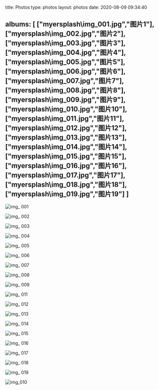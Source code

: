 title: Photos
type: photos
layout: photos
date: 2020-08-09 09:34:40

albums: [
        ["myersplash\\img_001.jpg","图片1"],
        ["myersplash\\img_002.jpg","图片2"],
        ["myersplash\\img_003.jpg","图片3"],
        ["myersplash\\img_004.jpg","图片4"],
        ["myersplash\\img_005.jpg","图片5"],
        ["myersplash\\img_006.jpg","图片6"],
        ["myersplash\\img_007.jpg","图片7"],
        ["myersplash\\img_008.jpg","图片8"],
        ["myersplash\\img_009.jpg","图片9"],  
        ["myersplash\\img_010.jpg","图片10"],             
        ["myersplash\\img_011.jpg","图片11"],
        ["myersplash\\img_012.jpg","图片12"],
        ["myersplash\\img_013.jpg","图片13"],
        ["myersplash\\img_014.jpg","图片14"],
        ["myersplash\\img_015.jpg","图片15"],
        ["myersplash\\img_016.jpg","图片16"],
        ["myersplash\\img_017.jpg","图片17"],
        ["myersplash\\img_018.jpg","图片18"],
        ["myersplash\\img_019.jpg","图片19"]
]
---

![img_ 001](index/img_%20001.jpg)

![img_ 002](index/img_%20002.jpg)

![img_ 003](index/img_%20003.jpg)

![img_ 004](index/img_%20004.jpg)

![img_ 005](index/img_%20005.jpg)

![img_ 006](index/img_%20006.jpg)

![img_ 007](index/img_%20007.jpg)

![img_ 008](index/img_%20008.jpg)

![img_ 009](index/img_%20009.jpg)

![img_ 011](index/img_%20011.jpg)

![img_ 012](index/img_%20012.jpg)

![img_ 013](index/img_%20013.jpg)

![img_ 014](index/img_%20014.jpg)

![img_ 015](index/img_%20015.jpg)

![img_ 016](index/img_%20016.jpg)

![img_ 017](index/img_%20017.jpg)

![img_ 018](index/img_%20018.jpg)

![img_ 019](index/img_%20019.jpg)

![img_010](index/img_010.jpg)